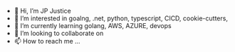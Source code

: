- 👋 Hi, I’m JP Justice
- 👀 I’m interested in goalng, .net, python, typescript, CICD, cookie-cutters, 
- 🌱 I’m currently learning golang, AWS, AZURE, devops
- 💞️ I’m looking to collaborate on 
- 📫 How to reach me ...

